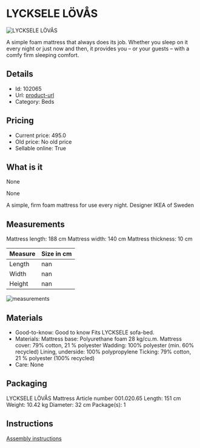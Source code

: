 
# LYCKSELE LÖVÅS

![LYCKSELE LÖVÅS](https://www.ikea.com/sa/en/images/products/lycksele-loevas-mattress__0729217_pe736790_s5.jpg?f=s)

A simple foam mattress that always does its job. Whether you sleep on it every night or just now and then, it provides you – or your guests – with a comfy firm sleeping comfort.

## Details

- Id: 102065
- Url: [product-url](https://www.ikea.com/sa/en/p/lycksele-loevas-mattress-00102065/)
- Category: Beds

## Pricing

- Current price: 495.0
- Old price: No old price
- Sellable online: True

## What is it
None

None

A simple, firm foam mattress for use every night. Designer IKEA of Sweden

## Measurements

Mattress length:  188 cm Mattress width:  140 cm Mattress thickness:  10 cm

| Measure  | Size in cm |
|---------|------|
| Length  | nan |
| Width  | nan |
| Height  | nan |

![measurements](None)

## Materials

- Good-to-know: Good to know Fits LYCKSELE sofa-bed.
- Materials: Mattress base: Polyurethane foam 28 kg/cu.m. Mattress cover: 79% cotton, 21 % polyester Wadding: 100% polyester (min. 60% recycled) Lining, underside: 100% polypropylene Ticking: 79% cotton, 21 % polyester (100% recycled)
- Care: None

## Packaging

LYCKSELE LÖVÅS Mattress Article number 001.020.65 Length:  151 cm Weight:  10.42 kg Diameter:  32 cm Package(s):  1

## Instructions

[Assembly instructions](https://www.ikea.com/sa/en/manuals/lycksele-loevas-mattress__AA-2369518-1-100.pdf)